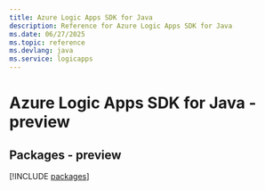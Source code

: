 ```yaml
---
title: Azure Logic Apps SDK for Java
description: Reference for Azure Logic Apps SDK for Java
ms.date: 06/27/2025
ms.topic: reference
ms.devlang: java
ms.service: logicapps
---
```

# Azure Logic Apps SDK for Java - preview
## Packages - preview
[!INCLUDE [packages](logic-apps-index.md)]